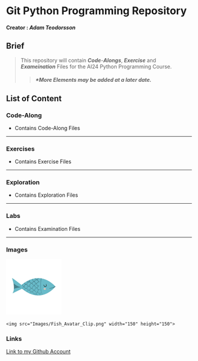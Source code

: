 Git Python Programming Repository 
===
#### __Creator__ : *Adam Teodorsson* 
Brief
---
 > This repository will contain 
 > ***Code***-***Alongs***, ***Exercise*** and  
 > ***Exameination*** Files for the AI24 
 > Python Programming Course. 
 >
 >> ##### *More Elements may be added at a later date.


## List of  Content
### Code-Along
- Contains Code-Along Files
---
### Exercises
- Contains Exercise Files
---
### Exploration
- Contains Exploration Files
---
### Labs
- Contains Examination Files
---
### Images
<img src="Images/Fish_Avatar_Clip.png" width="150" height="150">
   
    <img src="Images/Fish_Avatar_Clip.png" width="150" height="150">

### Links
[Link to my Github Account](https://github.com/Adam-Teo)

